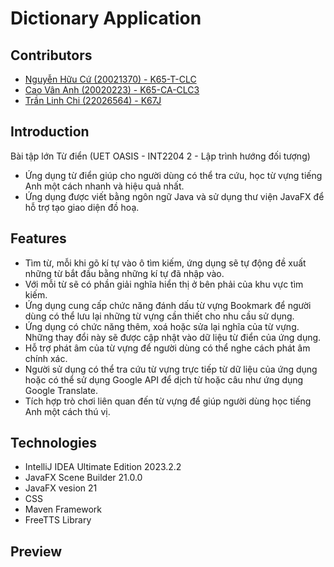 # Dictionary Application
## Contributors

- [Nguyễn Hữu Cứ (20021370) - K65-T-CLC]()
- [Cao Vân Anh (20020223) - K65-CA-CLC3]()
- [Trần Linh Chi (22026564) - K67J](https://github.com/Linhchi162)

## Introduction

Bài tập lớn Từ điển (UET OASIS - INT2204 2 - Lập trình hướng đối tượng)

* Ứng dụng từ điển giúp cho người dùng có thể tra cứu, học từ vựng tiếng Anh một cách nhanh và hiệu quả nhất.
* Ứng dụng được viết bằng ngôn ngữ Java và sử dụng thư viện JavaFX để hỗ trợ tạo giao diện đồ hoạ.

## Features

* Tìm từ, mỗi khi gõ kí tự vào ô tìm kiếm, ứng dụng sẽ tự động đề xuất những từ bắt đầu bằng những kí tự đã nhập vào.
* Với mỗi từ sẽ có phần giải nghĩa hiển thị ở bên phải của khu vực tìm kiếm.
* Ứng dụng cung cấp chức năng đánh dấu từ vựng Bookmark để người dùng có thể lưu lại những từ vựng cần thiết cho nhu cầu sử dụng.
* Ứng dụng có chức năng thêm, xoá hoặc sửa lại nghĩa của từ vựng. Những thay đổi này sẽ được cập nhật vào dữ liệu từ điển của ứng dụng.
* Hỗ trợ phát âm của từ vựng để người dùng có thể nghe cách phát âm chính xác.
* Người sử dụng có thể tra cứu từ vựng trực tiếp từ dữ liệu của ứng dụng hoặc có thể sử dụng Google API để dịch từ hoặc câu như ứng dụng Google Translate.
* Tích hợp trò chơi liên quan đến từ vựng để giúp người dùng học tiếng Anh một cách thú vị.

## Technologies

- IntelliJ IDEA Ultimate Edition 2023.2.2
- JavaFX Scene Builder 21.0.0
- JavaFX vesion 21
- CSS
- Maven Framework
- FreeTTS Library

## Preview

